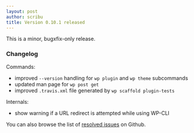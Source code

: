 ```yaml
---
layout: post
author: scribu
title: Version 0.10.1 released
---
```

This is a minor, bugxfix-only release.

### Changelog

Commands:

* improved `--version` handling for `wp plugin` and `wp theme` subcommands
* updated man page for `wp post get`
* improved `.travis.xml` file generated by `wp scaffold plugin-tests`

Internals:

* show warning if a URL redirect is attempted while using WP-CLI

You can also browse the list of [resolved issues](https://github.com/wp-cli/wp-cli/issues?milestone=11&state=closed) on Github.
